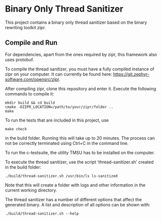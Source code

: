  
# Binary Only Thread Sanitizer

This project contains a binary only thread sanitizer based on the binary rewriting toolkit zipr.

## Compile and Run

For dependencies, apart from the ones required by zipr, this framework also uses protobuf.

To compile the thread sanitizer, you must have a fully compiled instance of zipr on your computer.
It can currently be found here: https://git.zephyr-software.com/opensrc/zipr.

After compiling zipr, clone this repository and enter it. Execute the following commands to compile it:
```
mkdir build && cd build
cmake -DZIPR_LOCATION=/path/to/your/zipr/folder ..
make
```

To run the tests that are included in this project, use
```
make check
```
in the build folder.
Running this will take up to 20 minutes.
The process can not be correctly terminated using Ctrl+C in the command line.

To run the c-testsuite, the utility TMSU has to be installed on the computer.


To execute the thread sanitizer, use the script 'thread-sanitizer.sh' created in the build folder:
```
./build/thread-sanitizer.sh /usr/bin/ls ls-sanitized
```
Note that this will create a folder with logs and other information in the current working directory.

The thread sanitizer has a number of different options that affect the generated binary.
A list and description of all options can be shown with:
```
./build/thread-sanitizer.sh --help
```
